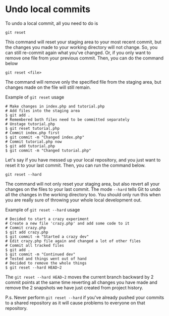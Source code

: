 # Undo local commits 

To undo a local commit, all you need to do is
```
git reset
```
This command will reset your staging area to your most recent commit, but the changes you made to your working directory will not change. So, you can still re-commit again what you've changed.
Or, if you only want to remove one file from your previous commit. Then, you can do the command below
```
git reset <file>
```
The command will remove only the specified file from the staging area, but changes made on the file will still remain.

Example of ```git reset``` usage
```
# Make changes in index.php and tutorial.php
# Add files into the staging area
$ git add .
# Remembered both files need to be committed separately
# Unstage tutorial.php
$ git reset tutorial.php
# Commit index.php first
$ git commit -m "Changed index.php"
# Commit tutorial.php now
$ git add tutorial.php
$ git commit -m "Changed tutorial.php"
```

Let's say if you have messed up your local repository, and you just want to reset it to your last commit.
Then, you can run the command below.
```
git reset --hard
```
The command will not only reset your staging area, but also revert all your changes on the files to your last commit.
The mode ```--hard``` tells Git to undo all the changes in the working directory too.
You should only run this when you are really sure of throwing your whole local development out.

Example of ```git reset --hard``` usage
```
# Decided to start a crazy experiment
# Create a new file 'crazy.php' and add some code to it
# Commit crazy.php
$ git add crazy.php
$ git commit -m "Started a crazy dev"
# Edit crazy.php file again and changed a lot of other files
# Commit all tracked files
$ git add .
$ git commit -m "Continued dev"
# Tested and things went out of hand
# Decided to remove the whole things
$ git reset --hard HEAD~2
```
The ```git reset --hard HEAD~2``` moves the current branch backward by 2 commit points at the same time reverting all changes you have made and remove the 2 snapshots we have just created from project history.

P.s. Never perform ```git reset --hard``` if you've already pushed your commits to a shared repository as it will cause problems to everyone on that repository.
